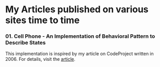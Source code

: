 # My Articles published on various sites time to time

### 01. Cell Phone - An Implementation of Behavioral Pattern to Describe States
This implementation is inspired by my article on CodeProject written in 2006. For details, visit the [article](cell-phone-an-implementation-of-behavioral-pattern-to-describe-states.md).
